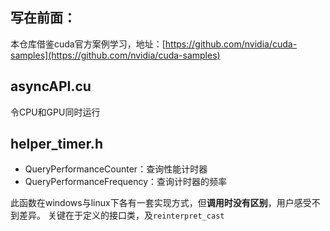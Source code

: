 写在前面：
---
本仓库借鉴cuda官方案例学习，地址：[https://github.com/nvidia/cuda-samples](https://github.com/nvidia/cuda-samples)


asyncAPI.cu
---
令CPU和GPU同时运行


helper_timer.h
---
- QueryPerformanceCounter：查询性能计时器
- QueryPerformanceFrequency：查询计时器的频率

此函数在windows与linux下各有一套实现方式，但**调用时没有区别**，用户感受不到差异。
关键在于定义的接口类，及`reinterpret_cast`


